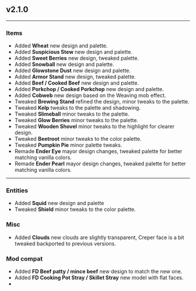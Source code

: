 ## **v2.1.0**

------

### Items

- Added **Wheat** new design and palette.
- Added **Suspicious Stew** new design and palette.
- Added **Sweet Berries** new design, tweaked palette.
- Added **Snowball** new design and palette.
- Added **Glowstone Dust** new design and palette.
- Added **Armor Stand** new design, tweaked palette.
- Added **Beef / Cooked Beef** new design and palette. 
- Added **Porkchop / Cooked Porkchop** new design and palette.
- Added **Cobweb** new design based on the Weaving mob effect.
- Tweaked **Brewing Stand** refined the design, minor tweaks to the palette.
- Tweaked **Kelp** tweaks to the palette and shadowing.
- Tweaked **Slimeball** minor tweaks to the palette.
- Tweaked **Glow Berries** minor tweaks to the palette.
- Tweaked **Wooden Shovel** minor tweaks to the highlight for clearer design.
- Tweaked **Beetroot** minor tweaks to the color palette.
- Tweaked **Pumpkin Pie** minor palette tweaks.
- Remade **Ender Eye** mayor design changes, tweaked palette for better matching vanilla colors.
- Remade **Ender Pearl** mayor design changes, tweaked palette for better matching vanilla colors.

------

### Entities

- Added **Squid** new design and palette
- Tweaked **Shield** minor tweaks to the color palette.
    
### Misc
- Added **Clouds** new clouds are slightly transparent, Creper face is a bit tweaked backported to previous versions. 

### Mod compat
- Added **FD Beef patty / mince beef** new design to match the new one.
- Added **FD Cooking Pot Stray / Skillet Stray** new model with flat faces.
- 